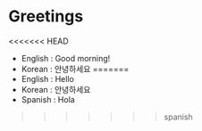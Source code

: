 # Greetings

<<<<<<< HEAD
- English : Good morning!
- Korean : 안녕하세요 
=======
- English : Hello
- Korean : 안녕하세요
- Spanish : Hola
>>>>>>> spanish
